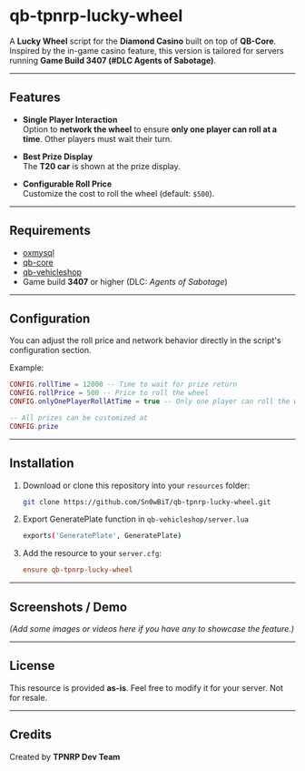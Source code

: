 # qb-tpnrp-lucky-wheel

A **Lucky Wheel** script for the **Diamond Casino** built on top of **QB-Core**. Inspired by the in-game casino feature, this version is tailored for servers running **Game Build 3407 (#DLC Agents of Sabotage)**.

---

## Features

- **Single Player Interaction**  
  Option to **network the wheel** to ensure **only one player can roll at a time**. Other players must wait their turn.

- **Best Prize Display**  
  The **T20 car** is shown at the prize display.

- **Configurable Roll Price**  
  Customize the cost to roll the wheel (default: `$500`).

---

## Requirements

- [oxmysql](https://github.com/overextended/oxmysql)
- [qb-core](https://github.com/qbcore-framework/qb-core)
- [qb-vehicleshop](https://github.com/qbcore-framework/qb-vehicleshop)
- Game build **3407** or higher (DLC: *Agents of Sabotage*)

---

## Configuration

You can adjust the roll price and network behavior directly in the script's configuration section.

Example:
```lua
CONFIG.rollTime = 12000 -- Time to wait for prize return
CONFIG.rollPrice = 500 -- Price to roll the wheel
CONFIG.onlyOnePlayerRollAtTime = true -- Only one player can roll the wheel at a time (Other player have to wait)

-- All prizes can be customized at
CONFIG.prize
```

---

## Installation

1. Download or clone this repository into your `resources` folder:
   ```bash
   git clone https://github.com/Sn0wBiT/qb-tpnrp-lucky-wheel.git
   ```

2. Export GeneratePlate function in `qb-vehicleshop/server.lua`
   ```bash
   exports('GeneratePlate', GeneratePlate)
   ```

3. Add the resource to your `server.cfg`:
   ```cfg
   ensure qb-tpnrp-lucky-wheel
   ```

---

## Screenshots / Demo

*(Add some images or videos here if you have any to showcase the feature.)*

---

## License

This resource is provided **as-is**. Feel free to modify it for your server. Not for resale.

---

## Credits

Created by **TPNRP Dev Team**
